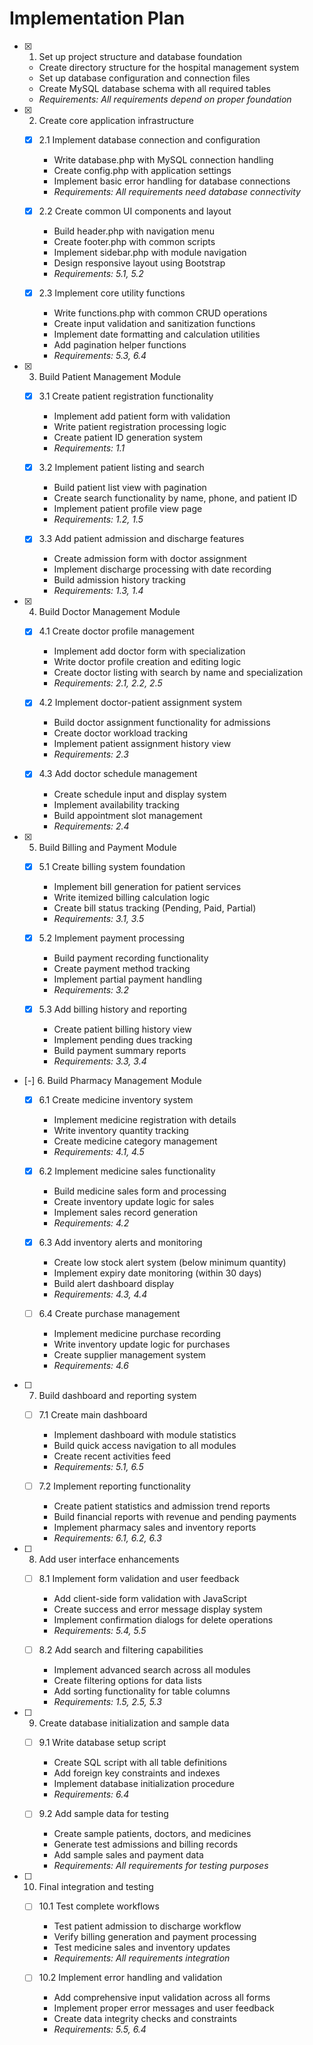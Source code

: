 # Implementation Plan

- [x] 1. Set up project structure and database foundation





  - Create directory structure for the hospital management system
  - Set up database configuration and connection files
  - Create MySQL database schema with all required tables
  - _Requirements: All requirements depend on proper foundation_

- [x] 2. Create core application infrastructure





  - [x] 2.1 Implement database connection and configuration


    - Write database.php with MySQL connection handling
    - Create config.php with application settings
    - Implement basic error handling for database connections
    - _Requirements: All requirements need database connectivity_

  - [x] 2.2 Create common UI components and layout


    - Build header.php with navigation menu
    - Create footer.php with common scripts
    - Implement sidebar.php with module navigation
    - Design responsive layout using Bootstrap
    - _Requirements: 5.1, 5.2_

  - [x] 2.3 Implement core utility functions


    - Write functions.php with common CRUD operations
    - Create input validation and sanitization functions
    - Implement date formatting and calculation utilities
    - Add pagination helper functions
    - _Requirements: 5.3, 6.4_

- [x] 3. Build Patient Management Module




  - [x] 3.1 Create patient registration functionality


    - Implement add patient form with validation
    - Write patient registration processing logic
    - Create patient ID generation system
    - _Requirements: 1.1_

  - [x] 3.2 Implement patient listing and search


    - Build patient list view with pagination
    - Create search functionality by name, phone, and patient ID
    - Implement patient profile view page
    - _Requirements: 1.2, 1.5_

  - [x] 3.3 Add patient admission and discharge features


    - Create admission form with doctor assignment
    - Implement discharge processing with date recording
    - Build admission history tracking
    - _Requirements: 1.3, 1.4_

- [x] 4. Build Doctor Management Module






  - [x] 4.1 Create doctor profile management



    - Implement add doctor form with specialization
    - Write doctor profile creation and editing logic
    - Create doctor listing with search by name and specialization
    - _Requirements: 2.1, 2.2, 2.5_

  - [x] 4.2 Implement doctor-patient assignment system





    - Build doctor assignment functionality for admissions
    - Create doctor workload tracking
    - Implement patient assignment history view
    - _Requirements: 2.3_

  - [x] 4.3 Add doctor schedule management




    - Create schedule input and display system
    - Implement availability tracking
    - Build appointment slot management
    - _Requirements: 2.4_

- [x] 5. Build Billing and Payment Module




  - [x] 5.1 Create billing system foundation


    - Implement bill generation for patient services
    - Write itemized billing calculation logic
    - Create bill status tracking (Pending, Paid, Partial)
    - _Requirements: 3.1, 3.5_

  - [x] 5.2 Implement payment processing


    - Build payment recording functionality
    - Create payment method tracking
    - Implement partial payment handling
    - _Requirements: 3.2_

  - [x] 5.3 Add billing history and reporting


    - Create patient billing history view
    - Implement pending dues tracking
    - Build payment summary reports
    - _Requirements: 3.3, 3.4_

- [-] 6. Build Pharmacy Management Module







  - [x] 6.1 Create medicine inventory system

    - Implement medicine registration with details
    - Write inventory quantity tracking
    - Create medicine category management
    - _Requirements: 4.1, 4.5_


  - [x] 6.2 Implement medicine sales functionality

    - Build medicine sales form and processing
    - Create inventory update logic for sales
    - Implement sales record generation
    - _Requirements: 4.2_

  - [x] 6.3 Add inventory alerts and monitoring


    - Create low stock alert system (below minimum quantity)
    - Implement expiry date monitoring (within 30 days)
    - Build alert dashboard display
    - _Requirements: 4.3, 4.4_

  - [ ] 6.4 Create purchase management
    - Implement medicine purchase recording
    - Write inventory update logic for purchases
    - Create supplier management system
    - _Requirements: 4.6_

- [ ] 7. Build dashboard and reporting system
  - [ ] 7.1 Create main dashboard
    - Implement dashboard with module statistics
    - Build quick access navigation to all modules
    - Create recent activities feed
    - _Requirements: 5.1, 6.5_

  - [ ] 7.2 Implement reporting functionality
    - Create patient statistics and admission trend reports
    - Build financial reports with revenue and pending payments
    - Implement pharmacy sales and inventory reports
    - _Requirements: 6.1, 6.2, 6.3_

- [ ] 8. Add user interface enhancements
  - [ ] 8.1 Implement form validation and user feedback
    - Add client-side form validation with JavaScript
    - Create success and error message display system
    - Implement confirmation dialogs for delete operations
    - _Requirements: 5.4, 5.5_

  - [ ] 8.2 Add search and filtering capabilities
    - Implement advanced search across all modules
    - Create filtering options for data lists
    - Add sorting functionality for table columns
    - _Requirements: 1.5, 2.5, 5.3_

- [ ] 9. Create database initialization and sample data
  - [ ] 9.1 Write database setup script
    - Create SQL script with all table definitions
    - Add foreign key constraints and indexes
    - Implement database initialization procedure
    - _Requirements: 6.4_

  - [ ] 9.2 Add sample data for testing
    - Create sample patients, doctors, and medicines
    - Generate test admissions and billing records
    - Add sample sales and payment data
    - _Requirements: All requirements for testing purposes_

- [ ] 10. Final integration and testing
  - [ ] 10.1 Test complete workflows
    - Test patient admission to discharge workflow
    - Verify billing generation and payment processing
    - Test medicine sales and inventory updates
    - _Requirements: All requirements integration_

  - [ ] 10.2 Implement error handling and validation
    - Add comprehensive input validation across all forms
    - Implement proper error messages and user feedback
    - Create data integrity checks and constraints
    - _Requirements: 5.5, 6.4_